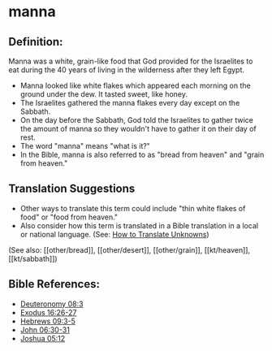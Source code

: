 # manna #

## Definition: ##

Manna was a white, grain-like food that God provided for the Israelites to eat during the 40 years of living in the wilderness after they left Egypt.

* Manna looked like white flakes which appeared each morning on the ground under the dew. It tasted sweet, like honey.
* The Israelites gathered the manna flakes every day except on the Sabbath.
* On the day before the Sabbath, God told the Israelites to gather twice the amount of manna so they wouldn't have to gather it on their day of rest.
* The word "manna" means "what is it?"
* In the Bible, manna is also referred to as "bread from heaven" and "grain from heaven."

## Translation Suggestions ##

* Other ways to translate this term could include "thin white flakes of food" or "food from heaven."
* Also consider how this term is translated in a Bible translation in a local or national language. (See: [How to Translate Unknowns](en/ta-vol1/translate/man/translate-unknown))

(See also: [[other/bread]], [[other/desert]], [[other/grain]], [[kt/heaven]], [[kt/sabbath]])

## Bible References: ##

* [Deuteronomy 08:3](en/tn/deu/help/08/03)
* [Exodus 16:26-27](en/tn/exo/help/16/26)
* [Hebrews 09:3-5](en/tn/heb/help/09/03)
* [John 06:30-31](en/tn/jhn/help/06/30)
* [Joshua 05:12](en/tn/jos/help/05/12)